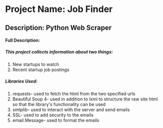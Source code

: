 # Project Name: Job Finder

## Description: Python Web Scraper

#### Full Description:

##### This project collects information about two things:

1. New startups to watch
2. Recent startup job postings

##### Libraries Used:

1. requests- used to fetch the html from the two specified urls
2. Beautiful Soup 4- used in addition to lxml to structure the raw site html so that the library's functionality can be used
3. smtplib- used to interact with the server and send emails
4. SSL- used to add security to the emails
5. email.Message- used to format the emails
